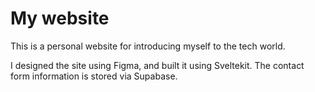# My website

This is a personal website for introducing myself to the tech world.

I designed the site using Figma, and built it using Sveltekit. The contact form information is stored via Supabase.